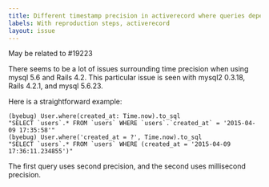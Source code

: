 ```yaml
---
title: Different timestamp precision in activerecord where queries depending on whether a string or map is used 
labels: With reproduction steps, activerecord
layout: issue
---
```


May be related to #19223

There seems to be a lot of issues surrounding time precision when using mysql 5.6 and Rails 4.2. This particular issue is seen with mysql2 0.3.18, Rails 4.2.1, and mysql 5.6.23.

Here is a straightforward example:

```
(byebug) User.where(created_at: Time.now).to_sql
"SELECT `users`.* FROM `users` WHERE `users`.`created_at` = '2015-04-09 17:35:58'"
(byebug) User.where('created_at = ?', Time.now).to_sql
"SELECT `users`.* FROM `users` WHERE (created_at = '2015-04-09 17:36:11.234855')"
```

The first query uses second precision, and the second uses millisecond precision.

